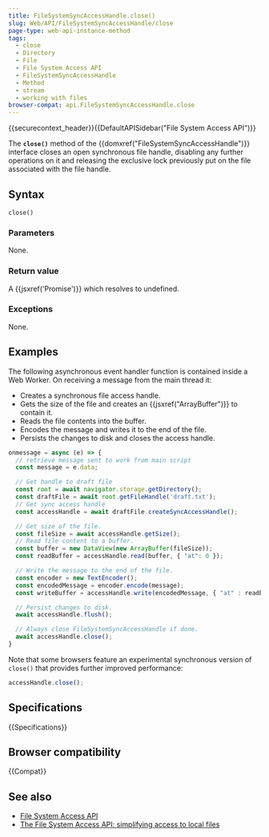 ```yaml
---
title: FileSystemSyncAccessHandle.close()
slug: Web/API/FileSystemSyncAccessHandle/close
page-type: web-api-instance-method
tags:
  - close
  - Directory
  - File
  - File System Access API
  - FileSystemSyncAccessHandle
  - Method
  - stream
  - working with files
browser-compat: api.FileSystemSyncAccessHandle.close
---
```


{{securecontext_header}}{{DefaultAPISidebar("File System Access API")}}

The **`close()`** method of the
{{domxref("FileSystemSyncAccessHandle")}} interface closes an open synchronous file handle, disabling any further operations on it and releasing the exclusive lock previously put on the file associated with the file handle.

## Syntax

```js-nolint
close()
```

### Parameters

None.

### Return value

A {{jsxref('Promise')}} which resolves to undefined.

### Exceptions

None.

## Examples

The following asynchronous event handler function is contained inside a Web Worker. On receiving a message from the main thread it:

- Creates a synchronous file access handle.
- Gets the size of the file and creates an {{jsxref("ArrayBuffer")}} to contain it.
- Reads the file contents into the buffer.
- Encodes the message and writes it to the end of the file.
- Persists the changes to disk and closes the access handle.

```js
onmessage = async (e) => {
  // retrieve message sent to work from main script
  const message = e.data;

  // Get handle to draft file
  const root = await navigator.storage.getDirectory();
  const draftFile = await root.getFileHandle('draft.txt');
  // Get sync access handle
  const accessHandle = await draftFile.createSyncAccessHandle();

  // Get size of the file.
  const fileSize = await accessHandle.getSize();
  // Read file content to a buffer.
  const buffer = new DataView(new ArrayBuffer(fileSize));
  const readBuffer = accessHandle.read(buffer, { "at": 0 });

  // Write the message to the end of the file.
  const encoder = new TextEncoder();
  const encodedMessage = encoder.encode(message);
  const writeBuffer = accessHandle.write(encodedMessage, { "at" : readBuffer });

  // Persist changes to disk.
  await accessHandle.flush();

  // Always close FileSystemSyncAccessHandle if done.
  await accessHandle.close();
}
```

Note that some browsers feature an experimental synchronous version of `close()` that provides further improved performance:

```js
accessHandle.close();
```

## Specifications

{{Specifications}}

## Browser compatibility

{{Compat}}

## See also

- [File System Access API](/en-US/docs/Web/API/File_System_Access_API)
- [The File System Access API: simplifying access to local files](https://web.dev/file-system-access/)
